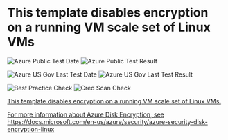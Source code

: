 # This template disables encryption on a running VM scale set of Linux VMs

![Azure Public Test Date](https://azurequickstartsservice.blob.core.windows.net/badges/201-decrypt-vmss-linux/PublicLastTestDate.svg)
![Azure Public Test Result](https://azurequickstartsservice.blob.core.windows.net/badges/201-decrypt-vmss-linux/PublicDeployment.svg)

![Azure US Gov Last Test Date](https://azurequickstartsservice.blob.core.windows.net/badges/201-decrypt-vmss-linux/FairfaxLastTestDate.svg)
![Azure US Gov Last Test Result](https://azurequickstartsservice.blob.core.windows.net/badges/201-decrypt-vmss-linux/FairfaxDeployment.svg)

![Best Practice Check](https://azurequickstartsservice.blob.core.windows.net/badges/201-decrypt-vmss-linux/BestPracticeResult.svg)
![Cred Scan Check](https://azurequickstartsservice.blob.core.windows.net/badges/201-decrypt-vmss-linux/CredScanResult.svg)

<a href="https://portal.azure.com/#create/Microsoft.Template/uri/https%3A%2F%2Fraw.githubusercontent.com%2Fazure%2Fazure-quickstart-templates%2Fmaster%2F201-decrypt-vmss-linux%2Fazuredeploy.json" target="_blank">
    

<a href="http://armviz.io/#/?load=https%3A%2F%2Fraw.githubusercontent.com%2Fazure%2Fazure-quickstart-templates%2Fmaster%2F201-decrypt-vmss-linux%2Fazuredeploy.json" target="_blank">
    


This template disables encryption on a running VM scale set of Linux VMs.

For more information about Azure Disk Encryption, see https://docs.microsoft.com/en-us/azure/security/azure-security-disk-encryption-linux


